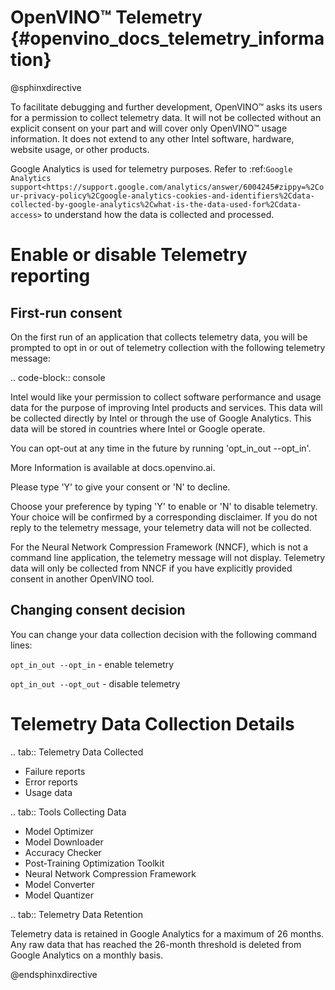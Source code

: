 # OpenVINO™ Telemetry {#openvino_docs_telemetry_information}

@sphinxdirective

To facilitate debugging and further development, OpenVINO™ asks its users for 
a permission to collect telemetry data. It will not be collected 
without an explicit consent on your part and will cover only OpenVINO™ usage information.
It does not extend to any other Intel software, hardware, website usage, or other products. 

Google Analytics is used for telemetry purposes. Refer to 
:ref:`Google Analytics support<https://support.google.com/analytics/answer/6004245#zippy=%2Cour-privacy-policy%2Cgoogle-analytics-cookies-and-identifiers%2Cdata-collected-by-google-analytics%2Cwhat-is-the-data-used-for%2Cdata-access>` to understand how the data is collected and processed.

Enable or disable Telemetry reporting
======================================

First-run consent
--------------------------------------

On the first run of an application that collects telemetry data, you will be prompted 
to opt in or out of telemetry collection with the following telemetry message: 

.. code-block:: console

   Intel would like your permission to collect software performance and usage data
   for the purpose of improving Intel products and services. This data will be collected
   directly by Intel or through the use of Google Analytics. This data will be stored 
   in countries where Intel or Google operate.

   You can opt-out at any time in the future by running 'opt_in_out --opt_in'.
   
   More Information is available at docs.openvino.ai.

   Please type 'Y' to give your consent or 'N' to decline.

Choose your preference by typing 'Y' to enable or 'N' to disable telemetry. Your choice will 
be confirmed by a corresponding disclaimer. If you do not reply to the telemetry message, 
your telemetry data will not be collected. 

For the Neural Network Compression Framework (NNCF), which is not a command line application, 
the telemetry message will not display. Telemetry data will only be collected from NNCF 
if you have explicitly provided consent in another OpenVINO tool.


Changing consent decision
--------------------------------------

You can change your data collection decision with the following command lines: 

`opt_in_out --opt_in` - enable telemetry

`opt_in_out --opt_out` - disable telemetry


Telemetry Data Collection Details
======================================

.. tab:: Telemetry Data Collected 

   * Failure reports 
   * Error reports 
   * Usage data 

.. tab:: Tools Collecting Data

   * Model Optimizer 
   * Model Downloader 
   * Accuracy Checker 
   * Post-Training Optimization Toolkit 
   * Neural Network Compression Framework
   * Model Converter
   * Model Quantizer

.. tab:: Telemetry Data Retention

   Telemetry data is retained in Google Analytics for a maximum of 26 months.
   Any raw data that has reached the 26-month threshold is deleted from Google Analytics on a monthly basis.  


@endsphinxdirective